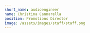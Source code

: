 ```yaml
---
short_name: audioengineer
name: Christina Cannarella
position: Promotions Director
image: /assets/images/staff/staff.png
---
```

